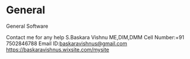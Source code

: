 # General
General Software


Contact me for any help 
S.Baskara Vishnu ME,DIM,DMM
Cell Number:+91 7502846788
Email ID:baskaravishnus@gmail.com
https://baskaravishnus.wixsite.com/mysite
